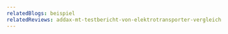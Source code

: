 ```yaml
---
relatedBlogs: beispiel
relatedReviews: addax-mt-testbericht-von-elektrotransporter-vergleich
---
```

